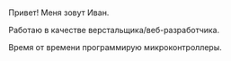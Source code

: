 ### 
Привет! Меня зовут Иван.

Работаю в качестве верстальщика/веб-разработчика.

Время от времени программирую микроконтроллеры.

<!--
**i9901432/i9901432** is a ✨ _special_ ✨ repository because its `README.md` (this file) appears on your GitHub profile.

Here are some ideas to get you started:

- 🔭 I’m currently working on ...
- 🌱 I’m currently learning ...
- 👯 I’m looking to collaborate on ...
- 🤔 I’m looking for help with ...
- 💬 Ask me about ...
- 📫 How to reach me: ...
- 😄 Pronouns: ...
- ⚡ Fun fact: ...
-->
